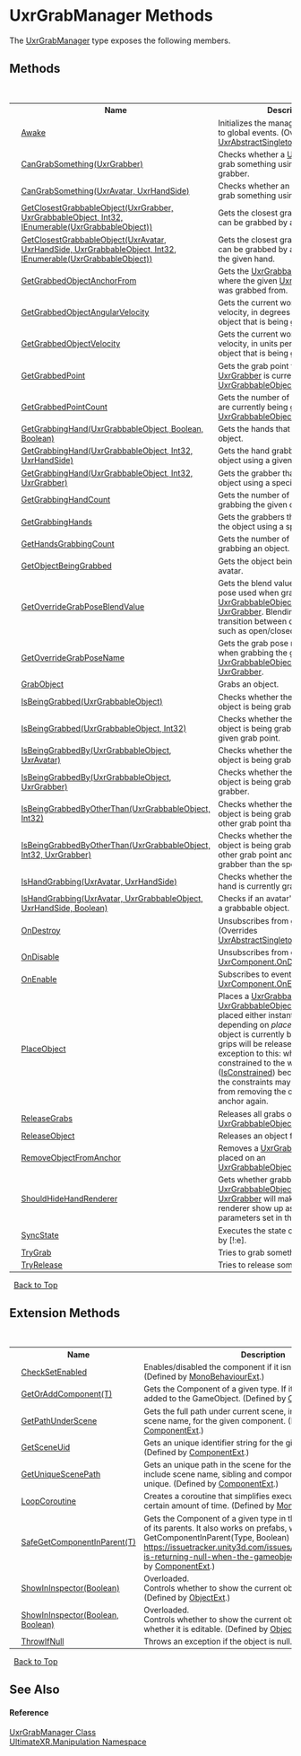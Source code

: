# UxrGrabManager Methods
 

The <a href="T_UltimateXR_Manipulation_UxrGrabManager">UxrGrabManager</a> type exposes the following members.


## Methods
&nbsp;<table><tr><th></th><th>Name</th><th>Description</th></tr><tr><td>![Protected method](media/protmethod.gif "Protected method")</td><td><a href="M_UltimateXR_Manipulation_UxrGrabManager_Awake">Awake</a></td><td>
Initializes the manager and subscribes to global events.
 (Overrides <a href="M_UltimateXR_Core_Components_Singleton_UxrAbstractSingleton_1_Awake">UxrAbstractSingleton(T).Awake()</a>.)</td></tr><tr><td>![Public method](media/pubmethod.gif "Public method")</td><td><a href="M_UltimateXR_Manipulation_UxrGrabManager_CanGrabSomething_1">CanGrabSomething(UxrGrabber)</a></td><td>
Checks whether a <a href="T_UltimateXR_Manipulation_UxrGrabber">UxrGrabber</a> can grab something using the given grabber.</td></tr><tr><td>![Public method](media/pubmethod.gif "Public method")</td><td><a href="M_UltimateXR_Manipulation_UxrGrabManager_CanGrabSomething">CanGrabSomething(UxrAvatar, UxrHandSide)</a></td><td>
Checks whether an <a href="T_UltimateXR_Avatar_UxrAvatar">UxrAvatar</a> can grab something using the given hand.</td></tr><tr><td>![Public method](media/pubmethod.gif "Public method")</td><td><a href="M_UltimateXR_Manipulation_UxrGrabManager_GetClosestGrabbableObject_1">GetClosestGrabbableObject(UxrGrabber, UxrGrabbableObject, Int32, IEnumerable(UxrGrabbableObject))</a></td><td>
Gets the closest grabbable object that can be grabbed by a <a href="T_UltimateXR_Manipulation_UxrGrabber">UxrGrabber</a>.</td></tr><tr><td>![Public method](media/pubmethod.gif "Public method")</td><td><a href="M_UltimateXR_Manipulation_UxrGrabManager_GetClosestGrabbableObject">GetClosestGrabbableObject(UxrAvatar, UxrHandSide, UxrGrabbableObject, Int32, IEnumerable(UxrGrabbableObject))</a></td><td>
Gets the closest grabbable object that can be grabbed by an <a href="T_UltimateXR_Avatar_UxrAvatar">UxrAvatar</a> using the given hand.</td></tr><tr><td>![Public method](media/pubmethod.gif "Public method")</td><td><a href="M_UltimateXR_Manipulation_UxrGrabManager_GetGrabbedObjectAnchorFrom">GetGrabbedObjectAnchorFrom</a></td><td>
Gets the <a href="T_UltimateXR_Manipulation_UxrGrabbableObjectAnchor">UxrGrabbableObjectAnchor</a> where the given <a href="T_UltimateXR_Manipulation_UxrGrabbableObject">UxrGrabbableObject</a> was grabbed from.</td></tr><tr><td>![Public method](media/pubmethod.gif "Public method")</td><td><a href="M_UltimateXR_Manipulation_UxrGrabManager_GetGrabbedObjectAngularVelocity">GetGrabbedObjectAngularVelocity</a></td><td>
Gets the current world-space angular velocity, in degrees per second, of an object that is being grabbed.</td></tr><tr><td>![Public method](media/pubmethod.gif "Public method")</td><td><a href="M_UltimateXR_Manipulation_UxrGrabManager_GetGrabbedObjectVelocity">GetGrabbedObjectVelocity</a></td><td>
Gets the current world-space velocity, in units per second, of an object that is being grabbed.</td></tr><tr><td>![Public method](media/pubmethod.gif "Public method")</td><td><a href="M_UltimateXR_Manipulation_UxrGrabManager_GetGrabbedPoint">GetGrabbedPoint</a></td><td>
Gets the grab point that the <a href="T_UltimateXR_Manipulation_UxrGrabber">UxrGrabber</a> is currently grabbing on a <a href="T_UltimateXR_Manipulation_UxrGrabbableObject">UxrGrabbableObject</a> .</td></tr><tr><td>![Public method](media/pubmethod.gif "Public method")</td><td><a href="M_UltimateXR_Manipulation_UxrGrabManager_GetGrabbedPointCount">GetGrabbedPointCount</a></td><td>
Gets the number of grab points that are currently being grabbed from a <a href="T_UltimateXR_Manipulation_UxrGrabbableObject">UxrGrabbableObject</a>.</td></tr><tr><td>![Public method](media/pubmethod.gif "Public method")</td><td><a href="M_UltimateXR_Manipulation_UxrGrabManager_GetGrabbingHand">GetGrabbingHand(UxrGrabbableObject, Boolean, Boolean)</a></td><td>
Gets the hands that are grabbing an object.</td></tr><tr><td>![Public method](media/pubmethod.gif "Public method")</td><td><a href="M_UltimateXR_Manipulation_UxrGrabManager_GetGrabbingHand_1">GetGrabbingHand(UxrGrabbableObject, Int32, UxrHandSide)</a></td><td>
Gets the hand grabbing the given object using a given grab point.</td></tr><tr><td>![Public method](media/pubmethod.gif "Public method")</td><td><a href="M_UltimateXR_Manipulation_UxrGrabManager_GetGrabbingHand_2">GetGrabbingHand(UxrGrabbableObject, Int32, UxrGrabber)</a></td><td>
Gets the grabber that is grabbing an object using a specific grab point.</td></tr><tr><td>![Public method](media/pubmethod.gif "Public method")</td><td><a href="M_UltimateXR_Manipulation_UxrGrabManager_GetGrabbingHandCount">GetGrabbingHandCount</a></td><td>
Gets the number of hands that are grabbing the given object.</td></tr><tr><td>![Public method](media/pubmethod.gif "Public method")</td><td><a href="M_UltimateXR_Manipulation_UxrGrabManager_GetGrabbingHands">GetGrabbingHands</a></td><td>
Gets the grabbers that are grabbing the object using a specific grab point.</td></tr><tr><td>![Public method](media/pubmethod.gif "Public method")</td><td><a href="M_UltimateXR_Manipulation_UxrGrabManager_GetHandsGrabbingCount">GetHandsGrabbingCount</a></td><td>
Gets the number of hands currently grabbing an object.</td></tr><tr><td>![Public method](media/pubmethod.gif "Public method")</td><td><a href="M_UltimateXR_Manipulation_UxrGrabManager_GetObjectBeingGrabbed">GetObjectBeingGrabbed</a></td><td>
Gets the object being grabbed by an avatar.</td></tr><tr><td>![Public method](media/pubmethod.gif "Public method")</td><td><a href="M_UltimateXR_Manipulation_UxrGrabManager_GetOverrideGrabPoseBlendValue">GetOverrideGrabPoseBlendValue</a></td><td>
Gets the blend value for the <a href="T_UltimateXR_Manipulation_HandPoses_UxrHandPoseType">Blend</a> pose used when grabbing the given <a href="T_UltimateXR_Manipulation_UxrGrabbableObject">UxrGrabbableObject</a> using the <a href="T_UltimateXR_Manipulation_UxrGrabber">UxrGrabber</a>. Blending is used to transition between different states such as open/closed or similar.</td></tr><tr><td>![Public method](media/pubmethod.gif "Public method")</td><td><a href="M_UltimateXR_Manipulation_UxrGrabManager_GetOverrideGrabPoseName">GetOverrideGrabPoseName</a></td><td>
Gets the grab pose name required when grabbing the given <a href="T_UltimateXR_Manipulation_UxrGrabbableObject">UxrGrabbableObject</a> using the <a href="T_UltimateXR_Manipulation_UxrGrabber">UxrGrabber</a>.</td></tr><tr><td>![Public method](media/pubmethod.gif "Public method")</td><td><a href="M_UltimateXR_Manipulation_UxrGrabManager_GrabObject">GrabObject</a></td><td>
Grabs an object.</td></tr><tr><td>![Public method](media/pubmethod.gif "Public method")</td><td><a href="M_UltimateXR_Manipulation_UxrGrabManager_IsBeingGrabbed">IsBeingGrabbed(UxrGrabbableObject)</a></td><td>
Checks whether the given grabbable object is being grabbed.</td></tr><tr><td>![Public method](media/pubmethod.gif "Public method")</td><td><a href="M_UltimateXR_Manipulation_UxrGrabManager_IsBeingGrabbed_1">IsBeingGrabbed(UxrGrabbableObject, Int32)</a></td><td>
Checks whether the given grabbable object is being grabbed using the given grab point.</td></tr><tr><td>![Public method](media/pubmethod.gif "Public method")</td><td><a href="M_UltimateXR_Manipulation_UxrGrabManager_IsBeingGrabbedBy">IsBeingGrabbedBy(UxrGrabbableObject, UxrAvatar)</a></td><td>
Checks whether the given grabbable object is being grabbed by an avatar.</td></tr><tr><td>![Public method](media/pubmethod.gif "Public method")</td><td><a href="M_UltimateXR_Manipulation_UxrGrabManager_IsBeingGrabbedBy_1">IsBeingGrabbedBy(UxrGrabbableObject, UxrGrabber)</a></td><td>
Checks whether the given grabbable object is being grabbed by a specific grabber.</td></tr><tr><td>![Public method](media/pubmethod.gif "Public method")</td><td><a href="M_UltimateXR_Manipulation_UxrGrabManager_IsBeingGrabbedByOtherThan">IsBeingGrabbedByOtherThan(UxrGrabbableObject, Int32)</a></td><td>
Checks whether the given grabbable object is being grabbed using any other grab point than the specified.</td></tr><tr><td>![Public method](media/pubmethod.gif "Public method")</td><td><a href="M_UltimateXR_Manipulation_UxrGrabManager_IsBeingGrabbedByOtherThan_1">IsBeingGrabbedByOtherThan(UxrGrabbableObject, Int32, UxrGrabber)</a></td><td>
Checks whether the given grabbable object is being grabbed using any other grab point and any other grabber than the specified.</td></tr><tr><td>![Public method](media/pubmethod.gif "Public method")</td><td><a href="M_UltimateXR_Manipulation_UxrGrabManager_IsHandGrabbing">IsHandGrabbing(UxrAvatar, UxrHandSide)</a></td><td>
Checks whether the given <a href="T_UltimateXR_Avatar_UxrAvatar">UxrAvatar</a> hand is currently grabbing something.</td></tr><tr><td>![Public method](media/pubmethod.gif "Public method")</td><td><a href="M_UltimateXR_Manipulation_UxrGrabManager_IsHandGrabbing_1">IsHandGrabbing(UxrAvatar, UxrGrabbableObject, UxrHandSide, Boolean)</a></td><td>
Checks if an avatar's hand is grabbing a grabbable object.</td></tr><tr><td>![Protected method](media/protmethod.gif "Protected method")</td><td><a href="M_UltimateXR_Manipulation_UxrGrabManager_OnDestroy">OnDestroy</a></td><td>
Unsubscribes from global events.
 (Overrides <a href="M_UltimateXR_Core_Components_Singleton_UxrAbstractSingleton_1_OnDestroy">UxrAbstractSingleton(T).OnDestroy()</a>.)</td></tr><tr><td>![Protected method](media/protmethod.gif "Protected method")</td><td><a href="M_UltimateXR_Manipulation_UxrGrabManager_OnDisable">OnDisable</a></td><td>
Unsubscribes from events.
 (Overrides <a href="M_UltimateXR_Core_Components_UxrComponent_OnDisable">UxrComponent.OnDisable()</a>.)</td></tr><tr><td>![Protected method](media/protmethod.gif "Protected method")</td><td><a href="M_UltimateXR_Manipulation_UxrGrabManager_OnEnable">OnEnable</a></td><td>
Subscribes to events.
 (Overrides <a href="M_UltimateXR_Core_Components_UxrComponent_OnEnable">UxrComponent.OnEnable()</a>.)</td></tr><tr><td>![Public method](media/pubmethod.gif "Public method")</td><td><a href="M_UltimateXR_Manipulation_UxrGrabManager_PlaceObject">PlaceObject</a></td><td>
Places a <a href="T_UltimateXR_Manipulation_UxrGrabbableObject">UxrGrabbableObject</a> on an <a href="T_UltimateXR_Manipulation_UxrGrabbableObjectAnchor">UxrGrabbableObjectAnchor</a>. 
It can be placed either instantly or smoothly depending on *placementType*. If the object is currently being grabbed, all grips will be released. There is one exception to this: when the object is constrained to the world (<a href="P_UltimateXR_Manipulation_UxrGrabbableObject_IsConstrained">IsConstrained</a>) because in this case the constraints may prevent the grip from removing the object from the anchor again.</td></tr><tr><td>![Public method](media/pubmethod.gif "Public method")</td><td><a href="M_UltimateXR_Manipulation_UxrGrabManager_ReleaseGrabs">ReleaseGrabs</a></td><td>
Releases all grabs on a given <a href="T_UltimateXR_Manipulation_UxrGrabbableObject">UxrGrabbableObject</a>.</td></tr><tr><td>![Public method](media/pubmethod.gif "Public method")</td><td><a href="M_UltimateXR_Manipulation_UxrGrabManager_ReleaseObject">ReleaseObject</a></td><td>
Releases an object from a hand.</td></tr><tr><td>![Public method](media/pubmethod.gif "Public method")</td><td><a href="M_UltimateXR_Manipulation_UxrGrabManager_RemoveObjectFromAnchor">RemoveObjectFromAnchor</a></td><td>
Removes a <a href="T_UltimateXR_Manipulation_UxrGrabbableObject">UxrGrabbableObject</a> placed on an <a href="T_UltimateXR_Manipulation_UxrGrabbableObjectAnchor">UxrGrabbableObjectAnchor</a>.</td></tr><tr><td>![Public method](media/pubmethod.gif "Public method")</td><td><a href="M_UltimateXR_Manipulation_UxrGrabManager_ShouldHideHandRenderer">ShouldHideHandRenderer</a></td><td>
Gets whether grabbing a given <a href="T_UltimateXR_Manipulation_UxrGrabbableObject">UxrGrabbableObject</a> using a certain <a href="T_UltimateXR_Manipulation_UxrGrabber">UxrGrabber</a> will make the grabber's renderer show up as hidden due to the parameters set in the inspector.</td></tr><tr><td>![Public method](media/pubmethod.gif "Public method")</td><td><a href="M_UltimateXR_Manipulation_UxrGrabManager_SyncState">SyncState</a></td><td>
Executes the state change described by [!:e].</td></tr><tr><td>![Public method](media/pubmethod.gif "Public method")</td><td><a href="M_UltimateXR_Manipulation_UxrGrabManager_TryGrab">TryGrab</a></td><td>
Tries to grab something.</td></tr><tr><td>![Public method](media/pubmethod.gif "Public method")</td><td><a href="M_UltimateXR_Manipulation_UxrGrabManager_TryRelease">TryRelease</a></td><td>
Tries to release something.</td></tr></table>&nbsp;
<a href="#uxrgrabmanager-methods">Back to Top</a>

## Extension Methods
&nbsp;<table><tr><th></th><th>Name</th><th>Description</th></tr><tr><td>![Public Extension Method](media/pubextension.gif "Public Extension Method")</td><td><a href="M_UltimateXR_Extensions_Unity_MonoBehaviourExt_CheckSetEnabled">CheckSetEnabled</a></td><td>
Enables/disabled the component if it isn't enabled already.
 (Defined by <a href="T_UltimateXR_Extensions_Unity_MonoBehaviourExt">MonoBehaviourExt</a>.)</td></tr><tr><td>![Public Extension Method](media/pubextension.gif "Public Extension Method")</td><td><a href="M_UltimateXR_Extensions_Unity_ComponentExt_GetOrAddComponent__1">GetOrAddComponent(T)</a></td><td>
Gets the Component of a given type. If it doesn't exist, it is added to the GameObject.
 (Defined by <a href="T_UltimateXR_Extensions_Unity_ComponentExt">ComponentExt</a>.)</td></tr><tr><td>![Public Extension Method](media/pubextension.gif "Public Extension Method")</td><td><a href="M_UltimateXR_Extensions_Unity_ComponentExt_GetPathUnderScene">GetPathUnderScene</a></td><td>
Gets the full path under current scene, including all parents, but scene name, for the given component.
 (Defined by <a href="T_UltimateXR_Extensions_Unity_ComponentExt">ComponentExt</a>.)</td></tr><tr><td>![Public Extension Method](media/pubextension.gif "Public Extension Method")</td><td><a href="M_UltimateXR_Extensions_Unity_ComponentExt_GetSceneUid">GetSceneUid</a></td><td>
Gets an unique identifier string for the given component.
 (Defined by <a href="T_UltimateXR_Extensions_Unity_ComponentExt">ComponentExt</a>.)</td></tr><tr><td>![Public Extension Method](media/pubextension.gif "Public Extension Method")</td><td><a href="M_UltimateXR_Extensions_Unity_ComponentExt_GetUniqueScenePath">GetUniqueScenePath</a></td><td>
Gets an unique path in the scene for the given component. It will include scene name, sibling and component indices to make it unique.
 (Defined by <a href="T_UltimateXR_Extensions_Unity_ComponentExt">ComponentExt</a>.)</td></tr><tr><td>![Public Extension Method](media/pubextension.gif "Public Extension Method")</td><td><a href="M_UltimateXR_Extensions_Unity_MonoBehaviourExt_LoopCoroutine">LoopCoroutine</a></td><td>
Creates a coroutine that simplifies executing a loop during a certain amount of time.
 (Defined by <a href="T_UltimateXR_Extensions_Unity_MonoBehaviourExt">MonoBehaviourExt</a>.)</td></tr><tr><td>![Public Extension Method](media/pubextension.gif "Public Extension Method")</td><td><a href="M_UltimateXR_Extensions_Unity_ComponentExt_SafeGetComponentInParent__1">SafeGetComponentInParent(T)</a></td><td>
Gets the Component of a given type in the GameObject or any of its parents. It also works on prefabs, where regular GetComponentInParent(Type, Boolean) will not work: https://issuetracker.unity3d.com/issues/getcomponentinparent-is-returning-null-when-the-gameobject-is-a-prefab
 (Defined by <a href="T_UltimateXR_Extensions_Unity_ComponentExt">ComponentExt</a>.)</td></tr><tr><td>![Public Extension Method](media/pubextension.gif "Public Extension Method")</td><td><a href="M_UltimateXR_Extensions_Unity_ObjectExt_ShowInInspector">ShowInInspector(Boolean)</a></td><td>Overloaded.  
Controls whether to show the current object in the inspector.
 (Defined by <a href="T_UltimateXR_Extensions_Unity_ObjectExt">ObjectExt</a>.)</td></tr><tr><td>![Public Extension Method](media/pubextension.gif "Public Extension Method")</td><td><a href="M_UltimateXR_Extensions_Unity_ObjectExt_ShowInInspector_1">ShowInInspector(Boolean, Boolean)</a></td><td>Overloaded.  
Controls whether to show the current object in the inspector and whether it is editable.
 (Defined by <a href="T_UltimateXR_Extensions_Unity_ObjectExt">ObjectExt</a>.)</td></tr><tr><td>![Public Extension Method](media/pubextension.gif "Public Extension Method")</td><td><a href="M_UltimateXR_Extensions_System_ObjectExt_ThrowIfNull">ThrowIfNull</a></td><td>
Throws an exception if the object is null.
 (Defined by <a href="T_UltimateXR_Extensions_System_ObjectExt">ObjectExt</a>.)</td></tr></table>&nbsp;
<a href="#uxrgrabmanager-methods">Back to Top</a>

## See Also


#### Reference
<a href="T_UltimateXR_Manipulation_UxrGrabManager">UxrGrabManager Class</a><br /><a href="N_UltimateXR_Manipulation">UltimateXR.Manipulation Namespace</a><br />